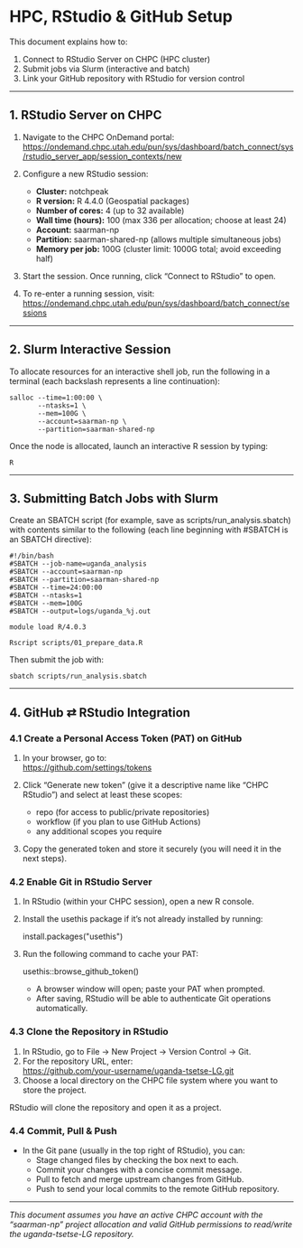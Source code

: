# HPC, RStudio & GitHub Setup

This document explains how to:  
1. Connect to RStudio Server on CHPC (HPC cluster)  
2. Submit jobs via Slurm (interactive and batch)  
3. Link your GitHub repository with RStudio for version control  

---

## 1. RStudio Server on CHPC

1. Navigate to the CHPC OnDemand portal:  
   https://ondemand.chpc.utah.edu/pun/sys/dashboard/batch_connect/sys/rstudio_server_app/session_contexts/new

2. Configure a new RStudio session:  
   - **Cluster:** notchpeak  
   - **R version:** R 4.4.0 (Geospatial packages)  
   - **Number of cores:** 4 (up to 32 available)  
   - **Wall time (hours):** 100 (max 336 per allocation; choose at least 24)  
   - **Account:** saarman-np  
   - **Partition:** saarman-shared-np (allows multiple simultaneous jobs)  
   - **Memory per job:** 100G (cluster limit: 1000G total; avoid exceeding half)

3. Start the session. Once running, click “Connect to RStudio” to open.

4. To re-enter a running session, visit:  
   https://ondemand.chpc.utah.edu/pun/sys/dashboard/batch_connect/sessions

---

## 2. Slurm Interactive Session

To allocate resources for an interactive shell job, run the following in a terminal (each backslash represents a line continuation):

    salloc --time=1:00:00 \
           --ntasks=1 \
           --mem=100G \
           --account=saarman-np \
           --partition=saarman-shared-np

Once the node is allocated, launch an interactive R session by typing:

    R

---

## 3. Submitting Batch Jobs with Slurm

Create an SBATCH script (for example, save as scripts/run_analysis.sbatch) with contents similar to the following (each line beginning with #SBATCH is an SBATCH directive):

    #!/bin/bash
    #SBATCH --job-name=uganda_analysis
    #SBATCH --account=saarman-np
    #SBATCH --partition=saarman-shared-np
    #SBATCH --time=24:00:00
    #SBATCH --ntasks=1
    #SBATCH --mem=100G
    #SBATCH --output=logs/uganda_%j.out

    module load R/4.0.3

    Rscript scripts/01_prepare_data.R

Then submit the job with:

    sbatch scripts/run_analysis.sbatch

---

## 4. GitHub ⇄ RStudio Integration

### 4.1 Create a Personal Access Token (PAT) on GitHub

1. In your browser, go to:  
   https://github.com/settings/tokens

2. Click “Generate new token” (give it a descriptive name like “CHPC RStudio”) and select at least these scopes:  
   - repo (for access to public/private repositories)  
   - workflow (if you plan to use GitHub Actions)  
   - any additional scopes you require

3. Copy the generated token and store it securely (you will need it in the next steps).

### 4.2 Enable Git in RStudio Server

1. In RStudio (within your CHPC session), open a new R console.  
2. Install the usethis package if it’s not already installed by running:  

    install.packages("usethis")

3. Run the following command to cache your PAT:  

    usethis::browse_github_token()

   - A browser window will open; paste your PAT when prompted.  
   - After saving, RStudio will be able to authenticate Git operations automatically.

### 4.3 Clone the Repository in RStudio

1. In RStudio, go to File → New Project → Version Control → Git.  
2. For the repository URL, enter:  
   https://github.com/your-username/uganda-tsetse-LG.git  
3. Choose a local directory on the CHPC file system where you want to store the project.

RStudio will clone the repository and open it as a project.

### 4.4 Commit, Pull & Push

- In the Git pane (usually in the top right of RStudio), you can:  
  - Stage changed files by checking the box next to each.  
  - Commit your changes with a concise commit message.  
  - Pull to fetch and merge upstream changes from GitHub.  
  - Push to send your local commits to the remote GitHub repository.

---

_This document assumes you have an active CHPC account with the “saarman-np” project allocation and valid GitHub permissions to read/write the uganda-tsetse-LG repository._

